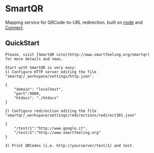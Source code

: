 # SmartQR
      
  Mapping service for QRCode-to-URL redirection.
  built on [node](http://nodejs.org) and [Connect](http://github.com/senchalabs/connect).
  

## QuickStart

	Please, visit [SmartQR site](http://www.smartfeeling.org/smartqr)
	for more details and news.
	
	Start with SmartQR is very easy:
	1) Configure HTTP server editing the file "smartqr/_workspace/settings/http.json".
	
	{
		"domain": "localhost",
		"port":9000,
		"htdocs": "./htdocs"
	}

	2) Configure redirection editing the file "smartqr/_workspace/settings/redirections/redirect301.json"
	
	{
		"/test/1":"http://www.google.it",
		"/test/2":"http://www.smartfeeling.org"
	}
	
	3) Print QRCodes (i.e. http://yourserver/test/1) and test.